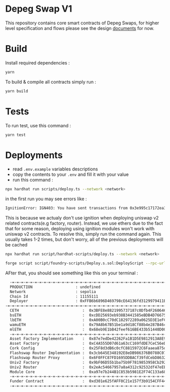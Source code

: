 # Depeg Swap V1

This repository contains core smart contracts of Depeg Swaps, for higher level specification and flows please see the design [documents](https://corkfi.notion.site/Smart-Contract-Flow-fc170aec36bc43579a7d0429c49e08ab) for now.

# Build
Install required dependencies :
```bash
yarn
```

To build & compile all contracts simply run :

```bash
yarn build
```

# Tests

To run test, use this command :

```bash
yarn test
```

# Deployments

- read `.env.example` variables descriptions
- copy the contents to your `.env` and fill it with your value
- run this command :

```bash
npx hardhat run scripts/deploy.ts --network <network>
```

in the first run you may see errors like :

```bash
IgnitionError: IGN403: You have sent transactions from 0x3e995c17172ea3e23505adfe5630df395a738e51 and they interfere with Hardhat Ignition. Please wait until they get 5 confirmations before running Hardhat Ignition again.
```

This is because we actualy don't use ignition when deploying uniswap v2 related contracts(e.g factory, router). Instead, we use ethers due to the fact that for some reason, deploying using ignition modules won't work with uniswap v2 contracts. To resolve this, simply run the command again. This usually takes 1-2 times, but don't worry, all of the previous deployments will be cached

```bash
npx hardhat run script/hardhat-scripts/deploy.ts --network <network>

forge script script/foundry-scripts/Deploy.s.sol:DeployScript --rpc-url https://1rpc.io/sepolia --broadcast -vvv --with-gas-price 25000000000
```

AFter that, you should see something like this on your terminal :

```bash
  -=-=-=-=-=-=-=-=-=-=-=-=-=-=-=-=-=-=-=-=-=-=-=-=-=-=-=-=-=-=-=-=-=-=-=-=-=-=-=-
  PRODUCTION                   : undefined
  Network                      : sepolia
  Chain Id                     : 11155111
  Deployer                     : 0xFFB6b6896D469798cE64136fd3129979411B5514
-=-=-=-=-=-=-=-=-=-=-=-=-=-=-=-=-=-=-=-=-=-=-=-=-=-=-=-=-=-=-=-=-=-=-=-=-=-=-=-
  CETH                            :  0x3BFE8e8821995737187c0Dfb4F26064679EB7C7F
  bsETH                           :  0xcDD25693eb938B3441585eBDB4D766751fd3cdAD
  lbETH                           :  0xA00B0cC70dC182972289a0625D3E1eFCE6Aac624
  wamuETH                         :  0x79A8b67B51be1a9d18Cf88b4e287B46c73316d89
  mlETH                           :  0x68eb9E1bB42feef616BE433b51440D007D86738e
  -=-=-=-=-=-=-=-=-=-=-=-=-=-=-=-=-=-=-=-=-=-=-=-=-=-=-=-=-=-=-=-=-=-=-=-=-=-=-=-
  Asset Factory Implementation    :  0x87e7edDe42262Fa1B1D5E9812913A8E949905778
  Asset Factory                   :  0xC4A555D07d61a63cC169fdDE7CeC56eDb534d966
  Cork Config                     :  0x25F8d3dB6c0cfC8815972C6Faaea875d48d1b401
  Flashswap Router Implementation :  0x3cb645E348192E8eDB986376B0788C07D66Db625
  Flashswap Router Proxy          :  0x6F0FFC87FD1695DDBACf39fdCebD8632cc0B1043
  Univ2 Factory                   :  0x9bF06D55b1ba75b9F7819853958Cb292d700c18F
  Univ2 Router                    :  0x2eAc54667957a8a4312c92532df47eEBAE7bc36e
  Module Core                     :  0xa97e7b244B1C853b5981E2F74C133a68d9941F03
  -=-=-=-=-=-=-=-=-=-=-=-=-=-=-=-=-=-=-=-=-=-=-=-=-=-=-=-=-=-=-=-=-=-=-=-=-=-=-=-
  Funder Contract                 :  0xd301e625fAFF0C21e157f3b9154CFF44DD963728
  -=-=-=-=-=-=-=-=-=-=-=-=-=-=-=-=-=-=-=-=-=-=-=-=-=-=-=-=-=-=-=-=-=-=-=-=-=-=-=-
```

